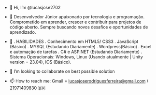 - 👋 Hi, I’m @lucasjose2702
- 👀 Desenvolvedor Júnior apaixonado por tecnologia e programação. Comprometido em aprender, crescer e contribuir para projetos de código aberto. Sempre buscando novos desafios e oportunidades de aprendizado.

- 🌱 . HABILIDADES
. Conhecimento em HTML5/ CSS3
. JavaScript (Básico)
. MYSQL (Estudando Diariamente)
. Wordpress(Básico)
. Excel e automação de tarefas
. C# e ASP.NET (Estudando Diariamente)
. Sistema Operacionais: Windows, Linux (Usando atualmente | Unity version = 23.04), IOS (Básico).

- 💞️ I’m looking to collaborate on best possible solution

- 📫 How to reach me: Gmail = lucasjoserodriguesferreira@gmail.com / 21971409830 🇧🇷

<!---
lucasjose2702/lucasjose2702 is a ✨ special ✨ repository because its `README.md` (this file) appears on your GitHub profile.
You can click the Preview link to take a look at your changes.
--->
